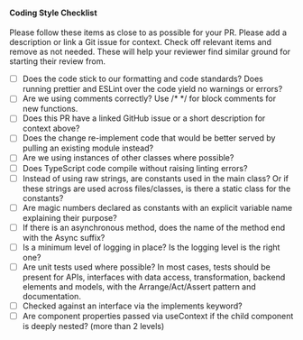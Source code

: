 #### Coding Style Checklist

Please follow these items as close to as possible for your PR. Please add a description or link a Git issue for context. Check off relevant items and remove as not needed. These will help your reviewer find similar ground for starting their review from. 

- [ ] Does the code stick to our formatting and code standards? Does running prettier and ESLint over the code yield no warnings or errors?
- [ ] Are we using comments correctly? Use /* */ for block comments for new functions.
- [ ] Does this PR have a linked GitHub issue or a short description for context above?
- [ ] Does the change re-implement code that would be better served by pulling an existing module instead?
- [ ] Are we using instances of other classes where possible? 
- [ ] Does TypeScript code compile without raising linting errors?
- [ ] Instead of using raw strings, are constants used in the main class? Or if these strings are used across files/classes, is there a static class for the constants?
- [ ] Are magic numbers declared as constants with an explicit variable name explaining their purpose? 
- [ ] If there is an asynchronous method, does the name of the method end with the Async suffix?
- [ ] Is a minimum level of logging in place? Is the logging level is the right one?
- [ ] Are unit tests used where possible? In most cases, tests should be present for APIs, interfaces with data access, transformation, backend elements and models, with the Arrange/Act/Assert pattern and documentation.
- [ ] Checked against an interface via the implements keyword?
- [ ] Are component properties passed via useContext if the child component is deeply nested? (more than 2 levels)
